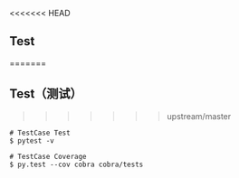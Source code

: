 <<<<<<< HEAD
## Test
=======
## Test（测试）

>>>>>>> upstream/master
```
# TestCase Test
$ pytest -v

# TestCase Coverage
$ py.test --cov cobra cobra/tests
```